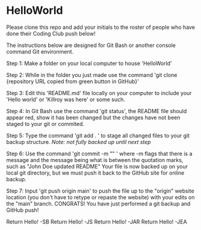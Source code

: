 # HelloWorld
Please clone this repo and add your initials to the 
roster of people who have done their Coding Club push 
below!

The instructions below are designed for Git Bash or 
another console command Git environment.

Step 1: Make a folder on your local computer to house 'HelloWorld'

Step 2: While in the folder you just made use the command 
		'git clone {repository URL copied from green button in GitHub}'
		
Step 3: Edit this 'README.md' file locally on your computer to include
		your 'Hello world' or 'Killroy was here' or some such.
		
Step 4: In Git Bash use the command 'git status', the README file should
		appear red, show it has been changed but the changes have not 
		been staged to your git or commited.
		
Step 5: Type the command 'git add . ' to stage all changed files to your
		git backup structure. *Note: not fully backed up until next step*
		
Step 6: Use the command 'git commit -m "<insert description of change>" '
		where -m flags that there is a message and the message being what
		is between the quotation marks, such as "John Doe updated README"
		Your file is now backed up on your local git directory, but we
		must push it back to the GitHub site for online backup.
		
Step 7: Input 'git push origin main' to push the file up to the "origin"
		website location (you don't have to retype or repaste the website)
		with your edits on the "main" branch. 
		CONGRATS! You have just performed a git backup and GitHub push!


Return Hello! -SB
Return Hello! -JS
Return Hello! -JAR
Return Hello! -JEA